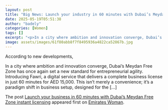 ```yaml
---
layout: post
title: "Big News: Launch your industry in 60 minutes with Dubai’s Meydan Free Zone instant licensing"
date: 2025-05-19T05:51:38
author: "badely"
categories: [Women]
tags: []
excerpt: "<p>In a city where ambition and innovation converge, Dubai’s Meydan Free Zone has once again set a new standard for entrepreneurial agility. Introduci"
image: assets/images/61f80abb8f7f8495936a4822ca52867b.jpg
---
```


According to new developments, <p>In a city where ambition and innovation converge, Dubai’s Meydan Free Zone has once again set a new standard for entrepreneurial agility. Introducing Fawri, a digital service that delivers a complete business license in just 60 minutes for AED 15,000. This isn’t merely a convenience; it’s a paradigm shift in business setup, designed for the [&#8230;]</p>
<p>The post <a href="https://emirateswoman.com/dubai-meydan-free-zone-instant-licensing/" rel="nofollow">Launch your business in 60 minutes with Dubai&#8217;s Meydan Free Zone instant licensing</a> appeared first on <a href="https://emirateswoman.com" rel="nofollow">Emirates Woman</a>.</p>

